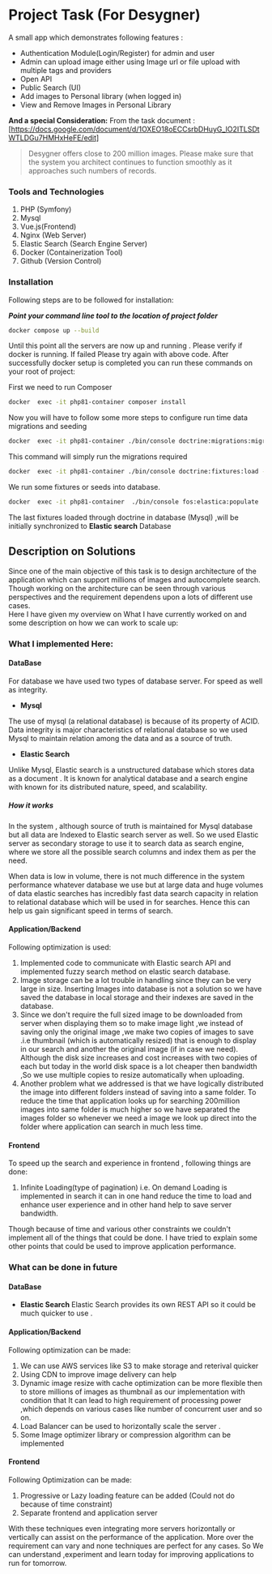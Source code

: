 # Project Task (For Desygner)
A small app which  demonstrates following features :
* Authentication Module(Login/Register) for admin and user
* Admin can upload image either using Image url or file upload with multiple tags and providers
* Open API 
* Public Search (UI)
* Add images to Personal library (when logged in)
* View and Remove Images in Personal Library

**And a special Consideration:**
From the task document :[https://docs.google.com/document/d/1OXEO18oECCsrbDHuyG_lO2ITLSDtWTLDGu7HMHxHeFE/edit]
> Desygner offers close to 200 million images. Please make sure that the system you architect continues to function smoothly as it approaches such numbers of records.


### Tools and Technologies
1. PHP (Symfony)
2. Mysql
3. Vue.js(Frontend)
4. Nginx (Web Server)
5. Elastic Search (Search Engine Server)
6. Docker (Containerization Tool)
7. Github (Version Control)

### Installation

Following steps are to be followed for installation:

***Point your command line tool to the location of project folder***

```bash
docker compose up --build
```

Until this point all the servers are now up and running . Please verify if docker is running. If failed Please try again with above code. After successfully docker setup is completed you can run these commands on your root of project:

First we need to run Composer
```bash
docker  exec -it php81-container composer install 
```
Now you will have to follow some more steps to configure run time data  migrations and seeding 
 
```bash
docker  exec -it php81-container ./bin/console doctrine:migrations:migrate --no-interaction 
```
This command will simply run the migrations required
```bash
docker  exec -it php81-container ./bin/console doctrine:fixtures:load --no-interaction
```
We run some fixtures or  seeds into database.
```bash
docker  exec -it php81-container  ./bin/console fos:elastica:populate
```
The last fixtures loaded through doctrine in  database (Mysql) ,will be initially synchronized to **Elastic search** Database

## Description on Solutions
Since one of the main objective of this task is to design architecture of the application which can support  millions of images and autocomplete search. Though working on the architecture can be seen through various perspectives and the requirement dependens upon a lots of different use cases.  
Here I have given my overview on What I have currently worked on and some description on  how we can work to scale up:

### What I implemented Here:
#### DataBase
For database we have used two types of database server. For speed as well as integrity.
* **Mysql**

The use of mysql (a relational database) is because of its property of ACID. Data integrity is major characteristics of relational database so we used Mysql to maintain relation among the data and as a source of truth.

* **Elastic Search**

Unlike Mysql, Elastic search is a unstructured database which stores data as a document . It is known for analytical database and a search engine with known for its  distributed nature, speed, and scalability.

##### How it works
In the system , although source of truth is maintained for Mysql database but all data are Indexed to Elastic search server as well. So we used Elastic server as secondary storage to use it to  search data as search engine, where we store all the possible search columns and index them as per the need. 

When data is low in volume, there is not much difference in the system performance whatever database we use but at large data and huge volumes of data elastic searches has incredibly fast  data search capacity in relation to relational database which will be used in for searches. Hence this can help us gain significant speed in terms of search. 

#### Application/Backend
Following optimization is used: 
1. Implemented code to communicate with Elastic search API and  implemented fuzzy search method on elastic search database.
2. Image storage can be a lot trouble in handling since they can be very large in size. Inserting Images into database is not a solution so we have saved the database in local storage and their indexes are saved in the database. 
3. Since we don't require the full sized image to be downloaded from server when displaying them so to make image light ,we  instead of saving only the original image ,we make two copies of images to save .i.e thumbnail (which is automatically resized) that is enough to display in our search and another the original image (if in case we need). Although the disk size increases and cost increases with two copies of each but today in the world disk space is a lot cheaper then bandwidth ,So we use multiple copies  to resize automatically when uploading.
4. Another problem what we addressed is that we have logically distributed the image into different folders instead of saving into a same folder.  To reduce the time that application looks up for searching 200million  images into same folder is much higher so we have separated the images folder so whenever we need a image we look up direct into the folder where application can search in much less time. 

#### Frontend 
To speed up the search and experience in frontend , following things are done:
1. Infinite Loading(type of pagination) i.e.  On demand Loading is implemented in search it can in one hand reduce the time to load and enhance user experience and in other hand help to save server bandwidth.

Though because of time and various other constraints we couldn't implement all of the things that could be done. I have tried to explain some other points that could be used to improve application performance.

### What can be done in future
#### DataBase

* **Elastic Search**
Elastic Search provides its own REST API so it could be much quicker to use . 

#### Application/Backend
Following optimization can be made:
1. We can use AWS services like S3 to make storage and reterival quicker
2. Using CDN to improve image delivery can help 
3. Dynamic image resize with cache optimization can be more flexible then to store millions of images as thumbnail as our implementation with condition that It can lead to high requirement of processing power ,which depends on various cases like number of concurrent user and so on.
4. Load Balancer  can be used to horizontally scale the server .
5. Some Image optimizer library or compression algorithm can be implemented

#### Frontend 
Following Optimization can be made:  
1. Progressive or Lazy loading feature can be added (Could not do because of time constraint)
2. Separate frontend and application server

With these techniques even integrating more servers horizontally or vertically  can assist on the performance of the application. More over the requirement can vary and none techniques are perfect for any cases. So We can understand ,experiment and learn today for improving applications  to run for tomorrow. 

